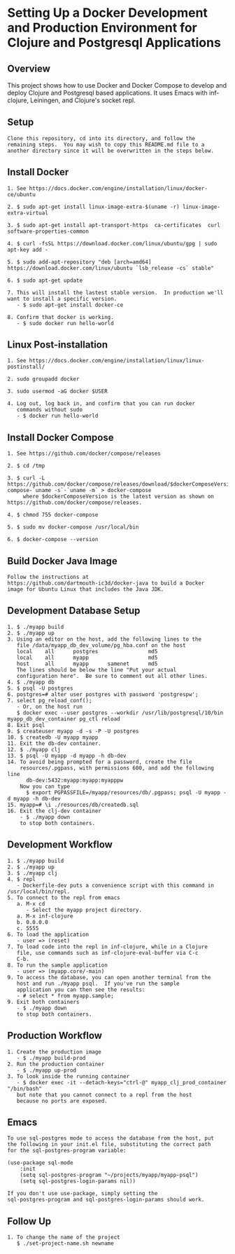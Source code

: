 # Setting Up a Docker Development and Production Environment for Clojure and Postgresql Applications


## Overview
This project shows how to use Docker and Docker Compose to develop and
deploy Clojure and Postgresql based applications.  It uses Emacs with
inf-clojure, Leiningen, and Clojure's socket repl.


## Setup
	Clone this repository, cd into its directory, and follow the
    remaining steps.  You may wish to copy this README.md file to a
    another directory since it will be overwritten in the steps below.


## Install Docker 
	1. See https://docs.docker.com/engine/installation/linux/docker-ce/ubuntu

	2. $ sudo apt-get install linux-image-extra-$(uname -r) linux-image-extra-virtual

	3. $ sudo apt-get install apt-transport-https  ca-certificates  curl  software-properties-common

	4. $ curl -fsSL https://download.docker.com/linux/ubuntu/gpg | sudo apt-key add -

	5. $ sudo add-apt-repository "deb [arch=amd64] https://download.docker.com/linux/ubuntu `lsb_release -cs` stable"

	6. $ sudo apt-get update

	7. This will install the lastest stable version.  In production we'll want to install a specific version.
	   - $ sudo apt-get install docker-ce

	8. Confirm that docker is working.
	   - $ sudo docker run hello-world


## Linux Post-installation
	1. See https://docs.docker.com/engine/installation/linux/linux-postinstall/

	2. sudo groupadd docker

	3. sudo usermod -aG docker $USER

	4. Log out, log back in, and confirm that you can run docker
	   commands without sudo
	   - $ docker run hello-world


## Install Docker Compose
	1. See https://github.com/docker/compose/releases
	
	2. $ cd /tmp
	
	3. $ curl -L https://github.com/docker/compose/releases/download/$dockerComposeVersion/docker-compose-`uname -s`-`uname -m` > docker-compose 
		 where $dockerComposeVersion is the latest version as shown on https://github.com/docker/compose/releases.

	4. $ chmod 755 docker-compose

	5. $ sudo mv docker-compose /usr/local/bin

	6. $ docker-compose --version


## Build Docker Java Image
	Follow the instructions at
    https://github.com/dartmouth-ic3d/docker-java to build a Docker
    image for Ubuntu Linux that includes the Java JDK.


##  Development Database Setup
	1. $ ./myapp build
	2. $ ./myapp up
	3. Using an editor on the host, add the following lines to the
       file /data/myapp_db_dev_volume/pg_hba.conf on the host
	   local    all      postgres                md5
	   local	all		 myapp		 			 md5
	   host 	all		 myapp		samenet		 md5
	   The lines should be below the line "Put your actual
       configuration here".  Be sure to comment out all other lines.
	4. $ ./myapp db
	5. $ psql -U postgres
	6. postgres=# alter user postgres with password 'postgrespw';
	7. select pg_reload_conf();
	   - Or, on the host run
	   $ docker exec --user postgres --workdir /usr/lib/postgresql/10/bin myapp_db_dev_container pg_ctl reload
	8. Exit psql
	9. $ createuser myapp -d -s -P -U postgres
	10. $ createdb -U myapp myapp
	11. Exit the db-dev container.
	12. $ ./myapp clj
	13. $ psql -U myapp -d myapp -h db-dev
	14. To avoid being prompted for a password, create the file
		resources/.pgpass, with permissions 600, and add the following line
		  db-dev:5432:myapp:myapp:myapppw
	    Now you can type
		  $ export PGPASSFILE=/myapp/resources/db/.pgpass; psql -U myapp -d myapp -h db-dev
	15. myapp=# \i ./resources/db/createdb.sql
	16. Exit the clj-dev container
		- $ ./myapp down
		to stop both containers.


##  Development Workflow
	1. $ ./myapp build
	2. $ ./myapp up
	3. $ ./myapp clj
	4. $ repl
	   - Dockerfile-dev puts a convenience script with this command in /usr/local/bin/repl.
	5. To connect to the repl from emacs
	   a. M-x cd
	      - Select the myapp project directory.
	   a. M-x inf-clojure
	   b. 0.0.0.0
	   c. 5555
	6. To load the application
	   - user => (reset)
	7. To load code into the repl in inf-clojure, while in a Clojure
       file, use commands such as inf-clojure-eval-buffer via C-c
       C-b.
	8. To run the sample application
	   - user => (myapp.core/-main)
	9. To access the database, you can open another terminal from the
       host and run ./myapp psql.  If you've run the sample
       application you can then see the results:
	   - # select * from myapp.sample;
	9. Exit both containers
	   - $ ./myapp down
	   to stop both containers.


##  Production Workflow
	1. Create the production image
	   - $ ./myapp build-prod
	2. Run the production container
	   - $ ./myapp up-prod
	3. To look inside the running container
	   - $ docker exec -it --detach-keys="ctrl-@" myapp_clj_prod_container "/bin/bash"
	   but note that you cannot connect to a repl from the host
	   because no ports are exposed.


##  Emacs
	To use sql-postgres mode to access the database from the host, put
	the following in your init.el file, substituting the correct path
	for the sql-postgres-program variable:

	(use-package sql-mode
		:init
		(setq sql-postgres-program "~/projects/myapp/myapp-psql")
		(setq sql-postgres-login-params nil))

	If you don't use use-package, simply setting the
	sql-postgres-program and sql-postgres-login-params should work.


## Follow Up
	1. To change the name of the project
	   $ ./set-project-name.sh newname

